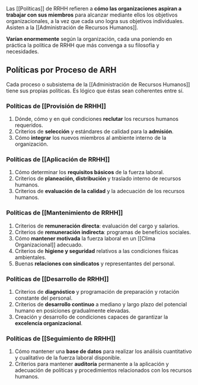 Las [[Políticas]] de RRHH refieren a **cómo las organizaciones aspiran a trabajar con sus miembros** para alcanzar mediante ellos los objetivos organizacionales, a la vez que cada uno logra sus objetivos individuales. Asisten a la [[Administración de Recursos Humanos]].

**Varían enormemente** según la organización, cada una poniendo en práctica la política de RRHH que más convenga a su filosofía y necesidades.

## Políticas por Proceso de ARH

Cada proceso o subsistema de la [[Administración de Recursos Humanos]] tiene sus propias políticas. Es lógico que éstas sean coherentes entre sí.

### Políticas de [[Provisión de RRHH]]

1. Dónde, cómo y en qué condiciones **reclutar** los recursos humanos requeridos.
2. Criterios de **selección** y estándares de calidad para la **admisión**.
3. Cómo **integrar** los nuevos miembros al ambiente interno de la organización.

### Políticas de [[Aplicación de RRHH]]

1. Cómo determinar los **requisitos básicos** de la fuerza laboral.
2. Criterios de **planeación, distribución** y traslado interno de recursos humanos.
3. Criterios de **evaluación de la calidad** y la adecuación de los recursos humanos.

### Políticas de [[Mantenimiento de RRHH]]

1. Criterios de **remuneración directa**: evaluación del cargo y salarios.
2. Criterios de **remuneración indirecta**: programas de beneficios sociales.
3. Cómo **mantener motivada** la fuerza laboral en un [[Clima Organizacional]] adecuado.
4. Criterios de **higiene y seguridad** relativos a las condiciones físicas ambientales.
5. Buenas **relaciones con sindicatos** y representantes del personal.

### Políticas de [[Desarrollo de RRHH]]

1. Criterios de **diagnóstico** y programación de preparación y rotación constante del personal.
2. Criterios de **desarrollo continuo** a mediano y largo plazo del potencial humano en posiciones gradualmente elevadas.
3. Creación y desarrollo de condiciones capaces de garantizar la **excelencia organizacional**.

### Políticas de [[Seguimiento de RRHH]]

1. Cómo mantener una **base de datos** para realizar los análisis cuantitativo y cualitativo de la fuerza laboral disponible.
2. Criterios para mantener **auditoría** permanente a la aplicación y adecuación de políticas y procedimientos relacionados con los recursos humanos.
